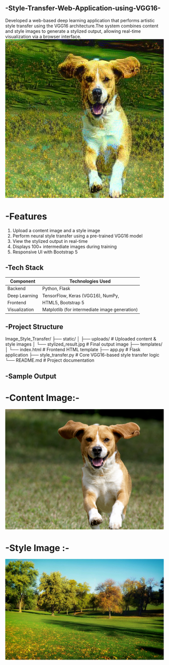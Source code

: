 ## -Style-Transfer-Web-Application-using-VGG16-
Developed a web-based deep learning application that performs artistic style transfer using the VGG16 architecture.The system combines content and style images to generate a stylized output, allowing real-time visualization via a browser interface. 
![Stylized Result](https://github.com/Agastya122/-Style-Transfer-Web-Application-using-VGG16-/raw/main/stylized_result.jpg)


# -Features
1. Upload a content image and a style image
2. Perform neural style transfer using a pre-trained VGG16 model
3. View the stylized output in real-time
4. Displays 100+ intermediate images during training
5. Responsive UI with Bootstrap 5

## -Tech Stack
| Component         | Technologies Used                              |
| ----------------- | ---------------------------------------------- |
| Backend           | Python, Flask                                  |
| Deep Learning     | TensorFlow, Keras (VGG16), NumPy,              |
| Frontend          | HTML5, Bootstrap 5                             |
| Visualization     | Matplotlib (for intermediate image generation) |

## -Project Structure
Image_Style_Transfer/
├── static/
│   ├── uploads/               # Uploaded content & style images
│   └── stylized_result.jpg    # Final output image
├── templates/
│   └── index.html             # Frontend HTML template
├── app.py                     # Flask application
├── style_transfer.py          # Core VGG16-based style transfer logic
└── README.md                  # Project documentation

## -Sample Output
# -Content Image:-
![Stylized Result](https://github.com/Agastya122/-Style-Transfer-Web-Application-using-VGG16-/blob/main/content.jpg)
# -Style Image :-
![Stylized Result](https://github.com/Agastya122/-Style-Transfer-Web-Application-using-VGG16-/blob/main/style.jpg)

